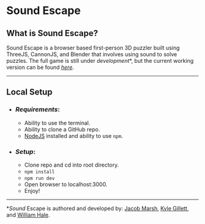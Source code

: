 # **Sound Escape**

## **What is Sound Escape?**

Sound Escape is a browser based first-person 3D puzzler built using ThreeJS, CannonJS, and Blender that involves using sound to solve puzzles. The full game is still under *development**, but the current working version can be found [*here*](http://sound-escape.herokuapp.com/).

___

## **Local Setup**

- ### *Requirements*:

    - Ability to use the terminal.
    - Ability to clone a GitHub repo.
    - [NodeJS](https://nodejs.org/en/) installed and ability to use `npm`.

- ### *Setup*:

    - Clone repo and cd into root directory.
    - `npm install`
    - `npm run dev`
    - Open browser to localhost:3000.
    - Enjoy!

___

**Sound* Escape is authored and developed by: [Jacob Marsh](https://github.com/JMarsh2201), [Kyle Gillett](https://github.com/kegillett), and [William Hale](https://github.com/normanthewhale).